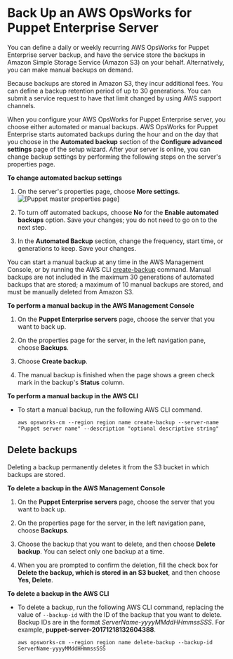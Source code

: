 # Back Up an AWS OpsWorks for Puppet Enterprise Server<a name="opspup-backup"></a>

You can define a daily or weekly recurring AWS OpsWorks for Puppet Enterprise server backup, and have the service store the backups in Amazon Simple Storage Service \(Amazon S3\) on your behalf\. Alternatively, you can make manual backups on demand\.

Because backups are stored in Amazon S3, they incur additional fees\. You can define a backup retention period of up to 30 generations\. You can submit a service request to have that limit changed by using AWS support channels\.

When you configure your AWS OpsWorks for Puppet Enterprise server, you choose either automated or manual backups\. AWS OpsWorks for Puppet Enterprise starts automated backups during the hour and on the day that you choose in the **Automated backup** section of the **Configure advanced settings** page of the setup wizard\. After your server is online, you can change backup settings by performing the following steps on the server's properties page\.

**To change automated backup settings**

1. On the server's properties page, choose **More settings**\.  
![\[Puppet master properties page\]](http://docs.aws.amazon.com/opsworks/latest/userguide/images/opspup_prop_moresettings.png)

1. To turn off automated backups, choose **No** for the **Enable automated backups** option\. Save your changes; you do not need to go on to the next step\.

1. In the **Automated Backup** section, change the frequency, start time, or generations to keep\. Save your changes\.

You can start a manual backup at any time in the AWS Management Console, or by running the AWS CLI [create\-backup](http://docs.aws.amazon.com/opsworks-cm/latest/APIReference/API_CreateBackup.html) command\. Manual backups are not included in the maximum 30 generations of automated backups that are stored; a maximum of 10 manual backups are stored, and must be manually deleted from Amazon S3\.

**To perform a manual backup in the AWS Management Console**

1. On the **Puppet Enterprise servers** page, choose the server that you want to back up\.

1. On the properties page for the server, in the left navigation pane, choose **Backups**\.

1. Choose **Create backup**\.

1. The manual backup is finished when the page shows a green check mark in the backup's **Status** column\.

**To perform a manual backup in the AWS CLI**

+ To start a manual backup, run the following AWS CLI command\.

  ```
  aws opsworks-cm --region region name create-backup --server-name "Puppet server name" --description "optional descriptive string"
  ```

## Delete backups<a name="opscm-puppet-backup-delete"></a>

Deleting a backup permanently deletes it from the S3 bucket in which backups are stored\.

**To delete a backup in the AWS Management Console**

1. On the **Puppet Enterprise servers** page, choose the server that you want to back up\.

1. On the properties page for the server, in the left navigation pane, choose **Backups**\.

1. Choose the backup that you want to delete, and then choose **Delete backup**\. You can select only one backup at a time\.

1. When you are prompted to confirm the deletion, fill the check box for **Delete the backup, which is stored in an S3 bucket**, and then choose **Yes, Delete**\.

**To delete a backup in the AWS CLI**

+ To delete a backup, run the following AWS CLI command, replacing the value of `--backup-id` with the ID of the backup that you want to delete\. Backup IDs are in the format *ServerName\-yyyyMMddHHmmssSSS*\. For example, **puppet\-server\-20171218132604388**\.

  ```
  aws opsworks-cm --region region name delete-backup --backup-id ServerName-yyyyMMddHHmmssSSS
  ```